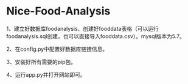 # Nice-Food-Analysis

1、建立好数据库foodanalysis、创建好fooddata表格（可以运行foodanalysis.sql创建，也可以直接导入fooddata.csv）。mysql版本为5.7。

2、在config.py中配置好数据库链接信息。

3、安装好所有需要的pip包。

4、运行app.py并打开网站即可。

